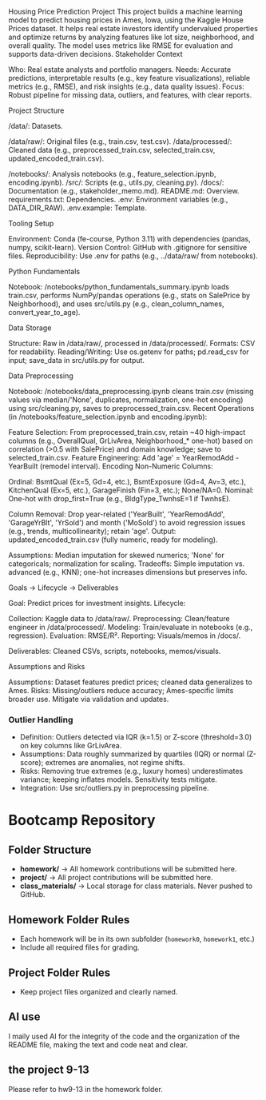 

Housing Price Prediction Project
This project builds a machine learning model to predict housing prices in Ames, Iowa, using the Kaggle House Prices dataset. It helps real estate investors identify undervalued properties and optimize returns by analyzing features like lot size, neighborhood, and overall quality. The model uses metrics like RMSE for evaluation and supports data-driven decisions.
Stakeholder Context

Who: Real estate analysts and portfolio managers.
Needs: Accurate predictions, interpretable results (e.g., key feature visualizations), reliable metrics (e.g., RMSE), and risk insights (e.g., data quality issues).
Focus: Robust pipeline for missing data, outliers, and features, with clear reports.

Project Structure

/data/: Datasets.

/data/raw/: Original files (e.g., train.csv, test.csv).
/data/processed/: Cleaned data (e.g., preprocessed_train.csv, selected_train.csv, updated_encoded_train.csv).


/notebooks/: Analysis notebooks (e.g., feature_selection.ipynb, encoding.ipynb).
/src/: Scripts (e.g., utils.py, cleaning.py).
/docs/: Documentation (e.g., stakeholder_memo.md).
README.md: Overview.
requirements.txt: Dependencies.
.env: Environment variables (e.g., DATA_DIR_RAW).
.env.example: Template.

Tooling Setup

Environment: Conda (fe-course, Python 3.11) with dependencies (pandas, numpy, scikit-learn).
Version Control: GitHub with .gitignore for sensitive files.
Reproducibility: Use .env for paths (e.g., ../data/raw/ from notebooks).

Python Fundamentals

Notebook: /notebooks/python_fundamentals_summary.ipynb loads train.csv, performs NumPy/pandas operations (e.g., stats on SalePrice by Neighborhood), and uses src/utils.py (e.g., clean_column_names, convert_year_to_age).

Data Storage

Structure: Raw in /data/raw/, processed in /data/processed/.
Formats: CSV for readability.
Reading/Writing: Use os.getenv for paths; pd.read_csv for input; save_data in src/utils.py for output.

Data Preprocessing

Notebook: /notebooks/data_preprocessing.ipynb cleans train.csv (missing values via median/'None', duplicates, normalization, one-hot encoding) using src/cleaning.py, saves to preprocessed_train.csv.
Recent Operations (in /notebooks/feature_selection.ipynb and encoding.ipynb):

Feature Selection: From preprocessed_train.csv, retain ~40 high-impact columns (e.g., OverallQual, GrLivArea, Neighborhood_* one-hot) based on correlation (>0.5 with SalePrice) and domain knowledge; save to selected_train.csv.
Feature Engineering: Add 'age' = YearRemodAdd - YearBuilt (remodel interval).
Encoding Non-Numeric Columns:

Ordinal: BsmtQual (Ex=5, Gd=4, etc.), BsmtExposure (Gd=4, Av=3, etc.), KitchenQual (Ex=5, etc.), GarageFinish (Fin=3, etc.); None/NA=0.
Nominal: One-hot with drop_first=True (e.g., BldgType_TwnhsE=1 if TwnhsE).


Column Removal: Drop year-related ('YearBuilt', 'YearRemodAdd', 'GarageYrBlt', 'YrSold') and month ('MoSold') to avoid regression issues (e.g., trends, multicollinearity); retain 'age'.
Output: updated_encoded_train.csv (fully numeric, ready for modeling).


Assumptions: Median imputation for skewed numerics; 'None' for categoricals; normalization for scaling.
Tradeoffs: Simple imputation vs. advanced (e.g., KNN); one-hot increases dimensions but preserves info.

Goals → Lifecycle → Deliverables

Goal: Predict prices for investment insights.
Lifecycle:

Collection: Kaggle data to /data/raw/.
Preprocessing: Clean/feature engineer in /data/processed/.
Modeling: Train/evaluate in notebooks (e.g., regression).
Evaluation: RMSE/R².
Reporting: Visuals/memos in /docs/.


Deliverables: Cleaned CSVs, scripts, notebooks, memos/visuals.

Assumptions and Risks

Assumptions: Dataset features predict prices; cleaned data generalizes to Ames.
Risks: Missing/outliers reduce accuracy; Ames-specific limits broader use. Mitigate via validation and updates.


### Outlier Handling
- Definition: Outliers detected via IQR (k=1.5) or Z-score (threshold=3.0) on key columns like GrLivArea.
- Assumptions: Data roughly summarized by quartiles (IQR) or normal (Z-score); extremes are anomalies, not regime shifts.
- Risks: Removing true extremes (e.g., luxury homes) underestimates variance; keeping inflates models. Sensitivity tests mitigate.
- Integration: Use src/outliers.py in preprocessing pipeline.

# Bootcamp Repository
## Folder Structure
- **homework/** → All homework contributions will be submitted here.
- **project/** → All project contributions will be submitted here.
- **class_materials/** → Local storage for class materials. Never pushed to
GitHub.

## Homework Folder Rules
- Each homework will be in its own subfolder (`homework0`, `homework1`, etc.)
- Include all required files for grading.
## Project Folder Rules
- Keep project files organized and clearly named.

## AI use
I maily used AI for the integrity of the code and the organization of the README file, making the text and code neat and clear.

## the project 9-13 
Please refer to hw9-13 in the homework folder. 

